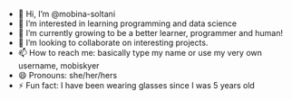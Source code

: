 - 👋 Hi, I’m @mobina-soltani
- 👀 I’m interested in learning programming and data science
- 🌱 I’m currently growing to be a better learner, programmer and human!
- 💞️ I’m looking to collaborate on interesting projects.
- 📫 How to reach me: basically type my name or use my very own username, mobiskyer
- 😄 Pronouns: she/her/hers
- ⚡ Fun fact: I have been wearing glasses since I was 5 years old

<!---
mobina-soltani/mobina-soltani is a ✨ special ✨ repository because its `README.md` (this file) appears on your GitHub profile.
You can click the Preview link to take a look at your changes.
--->
